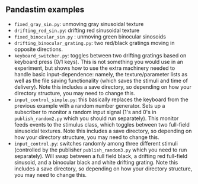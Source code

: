 ## Pandastim examples
- `fixed_gray_sin.py`: unmoving gray sinusoidal texture
- `drifting_red_sin.py`: drifting red sinusoidal texture
- `fixed_binocular_sin.py` : unmoving green binocular sinosoids
- `drifting_binocular_grating.py`: two red/black gratings moving in opposite directions.
- `keyboard_switcher.py`: toggles between two drifting gratings based on keyboard press (0/1 keys). This is not something you would use in an experiment, but shows how to use the extra machinery needed to handle basic input-dependence: namely, the texture/parameter lists as well as the file saving functionality (which saves the stimuli and time of delivery). Note this includes a save directory, so depending on how your directory structure, you may need to change this.
- `input_control_simple.py`: this basically replaces the keyboard from the previous example with a random number generator. Sets up a subscriber to monitor a random input signal (1's and 0's in `publish_random2.py` which you should run separately). This monitor feeds events to the stimulus class, which toggles between two full-field sinusoidal textures. Note this includes a save directory, so depending on how your directory structure, you may need to change this.
- `input_control.py`: switches randomly among three different stimuli (controlled by the publisher `publish_random3.py` which you need to run separately). Will swap between a full field black, a drifting red full-field sinusoid, and a binocular black and white drifting grating. Note this includes a save directory, so depending on how your directory structure, you may need to change this.
